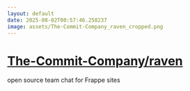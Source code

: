 ```yaml
---
layout: default
date: 2025-08-02T00:57:46.258237
image: assets/The-Commit-Company_raven_cropped.png
---
```


# [The-Commit-Company/raven](https://github.com/The-Commit-Company/raven)

open source team chat for Frappe sites
